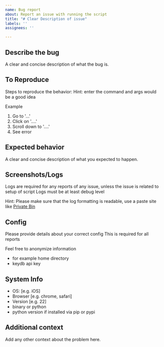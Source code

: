 ```yaml
---
name: Bug report
about: Report an issue with running the script
title: "# Clear Description of issue"
labels: ''
assignees: ''

---
```


<!---
Issues pertaining to the script not working
Must have a log file and config, otherwhise they will be closed

You may submit tickets privately on discord
In other cases a log and config may be helpful
-->

## Describe the bug

A clear and concise description of what the bug is.

## To Reproduce

Steps to reproduce the behavior:
Hint: enter the command and args would be a good idea

Example

1. Go to '...'
2. Click on '....'
3. Scroll down to '....'
4. See error

## Expected behavior

A clear and concise description of what you expected to happen.

## Screenshots/Logs

Logs are required for any reports of any issue, unless the issue is related to setup of script
Logs must be at least debug level

Hint: Please make sure that the log formatting is readable, use a paste site
like
[Private Bin](https://privatebin.io/)

## Config

Please provide details about your correct config
This is required for all reports

Feel free to anonymize information

- for example home directory
- keydb api key

## System Info

- OS: [e.g. iOS]
- Browser [e.g. chrome, safari]
- Version [e.g. 22]
- binary or python
- python version if installed via pip or pypi

## Additional context

Add any other context about the problem here.
